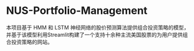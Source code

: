 # NUS-Portfolio-Management
本项目基于 HMM 和 LSTM 神经网络的股价预测算法提供组合投资策略的模型，并基于该模型利用Streamlit构建了一个支持十余种主流美国股票的为用户提供组合投资策略的网站。
